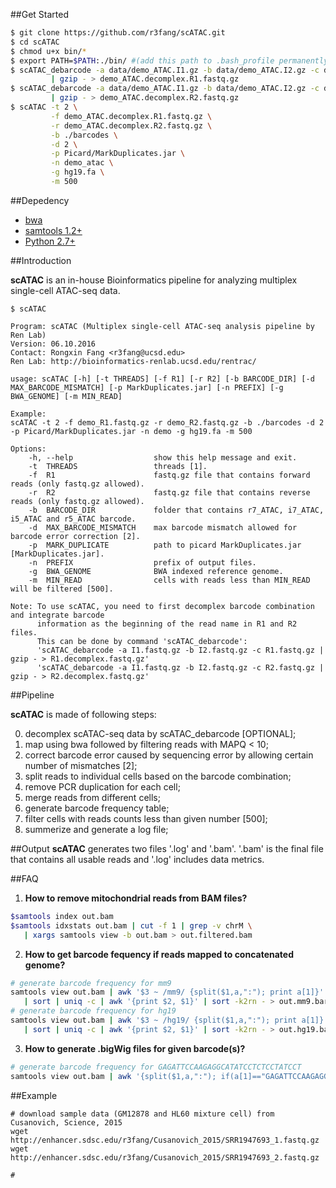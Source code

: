 ##Get Started     
```bash
$ git clone https://github.com/r3fang/scATAC.git
$ cd scATAC
$ chmod u+x bin/*
$ export PATH=$PATH:./bin/ #(add this path to .bash_profile permanently)
$ scATAC_debarcode -a data/demo_ATAC.I1.gz -b data/demo_ATAC.I2.gz -c data/demo_ATAC.R1.gz \
	     | gzip - > demo_ATAC.decomplex.R1.fastq.gz
$ scATAC_debarcode -a data/demo_ATAC.I1.gz -b data/demo_ATAC.I2.gz -c data/demo_ATAC.R2.gz \
	     | gzip - > demo_ATAC.decomplex.R2.fastq.gz
$ scATAC -t 2 \
         -f demo_ATAC.decomplex.R1.fastq.gz \
         -r demo_ATAC.decomplex.R2.fastq.gz \
		 -b ./barcodes \
		 -d 2 \
		 -p Picard/MarkDuplicates.jar \
		 -n demo_atac \
		 -g hg19.fa \
		 -m 500
```
##Depedency
- [bwa](https://github.com/lh3/bwa)
- [samtools 1.2+](http://www.htslib.org/doc/samtools.html)
- [Python 2.7+](https://www.python.org/download/releases/2.7/)

##Introduction

**scATAC** is an in-house Bioinformatics pipeline for analyzing multiplex single-cell ATAC-seq data.

```
$ scATAC

Program: scATAC (Multiplex single-cell ATAC-seq analysis pipeline by Ren Lab)
Version: 06.10.2016
Contact: Rongxin Fang <r3fang@ucsd.edu>
Ren Lab: http://bioinformatics-renlab.ucsd.edu/rentrac/

usage: scATAC [-h] [-t THREADS] [-f R1] [-r R2] [-b BARCODE_DIR] [-d MAX_BARCODE_MISMATCH] [-p MarkDuplicates.jar] [-n PREFIX] [-g BWA_GENOME] [-m MIN_READ]

Example:
scATAC -t 2 -f demo_R1.fastq.gz -r demo_R2.fastq.gz -b ./barcodes -d 2 -p Picard/MarkDuplicates.jar -n demo -g hg19.fa -m 500

Options:
	-h, --help                  show this help message and exit.
	-t  THREADS                 threads [1].
	-f  R1                      fastq.gz file that contains forward reads (only fastq.gz allowed).
	-r  R2                      fastq.gz file that contains reverse reads (only fastq.gz allowed).
	-b  BARCODE_DIR             folder that contains r7_ATAC, i7_ATAC, i5_ATAC and r5_ATAC barcode.
	-d  MAX_BARCODE_MISMATCH    max barcode mismatch allowed for barcode error correction [2].
	-p  MARK_DUPLICATE          path to picard MarkDuplicates.jar [MarkDuplicates.jar].
	-n  PREFIX                  prefix of output files.
	-g  BWA_GENOME              BWA indexed reference genome.
	-m  MIN_READ                cells with reads less than MIN_READ will be filtered [500].

Note: To use scATAC, you need to first decomplex barcode combination and integrate barcode
      information as the beginning of the read name in R1 and R2 files.
      This can be done by command 'scATAC_debarcode':
      'scATAC_debarcode -a I1.fastq.gz -b I2.fastq.gz -c R1.fastq.gz | gzip - > R1.decomplex.fastq.gz'
      'scATAC_debarcode -a I1.fastq.gz -b I2.fastq.gz -c R2.fastq.gz | gzip - > R2.decomplex.fastq.gz'
```

##Pipeline

**scATAC** is made of following steps:

0. decomplex scATAC-seq data by scATAC_debarcode [OPTIONAL];
1. map using bwa followed by filtering reads with MAPQ < 10;
2. correct barcode error caused by sequencing error by allowing certain number of mismatches [2];
3. split reads to individual cells based on the barcode combination;
4. remove PCR duplication for each cell;
6. merge reads from different cells;
7. generate barcode frequency table;
8. filter cells with reads counts less than given number [500];
9. summerize and generate a log file;

##Output
**scATAC** generates two files '.log' and '.bam'. 
'.bam' is the final file that contains all usable reads and '.log' includes data metrics.

##FAQ


 1. **How to remove mitochondrial reads from BAM files?**

 ```bash
 $samtools index out.bam
 $samtools idxstats out.bam | cut -f 1 | grep -v chrM \
 	| xargs samtools view -b out.bam > out.filtered.bam
 ```

 2. **How to get barcode fequency if reads mapped to concatenated genome?**
 
 ```bash
 # generate barcode frequency for mm9
 samtools view out.bam | awk '$3 ~ /mm9/ {split($1,a,":"); print a[1]}' \
 	| sort | uniq -c | awk '{print $2, $1}' | sort -k2rn - > out.mm9.barcode_freq.txt
 # generate barcode frequency for hg19
 samtools view out.bam | awk '$3 ~ /hg19/ {split($1,a,":"); print a[1]}' \
 	| sort | uniq -c | awk '{print $2, $1}' | sort -k2rn - > out.hg19.barcode_freq.txt
 ```

 3. **How to generate .bigWig files for given barcode(s)?**
 
 ```bash
 # generate barcode frequency for GAGATTCCAAGAGGCATATCCTCTCCTATCCT
 samtools view out.bam | awk '{split($1,a,":"); if(a[1]=="GAGATTCCAAGAGGCATATCCTCTCCTATCCT") print} ' 
 ```
 
##Example

 ```
 # download sample data (GM12878 and HL60 mixture cell) from Cusanovich, Science, 2015
 wget http://enhancer.sdsc.edu/r3fang/Cusanovich_2015/SRR1947693_1.fastq.gz
 wget http://enhancer.sdsc.edu/r3fang/Cusanovich_2015/SRR1947693_2.fastq.gz
 
 # 
 ```




